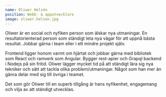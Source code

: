 ```yaml
---
name: Oliwer Helsén
position: Webb- & apputvecklare
image: oliwer.helsen.jpg
---
```


Oliwer är en social och nyfiken person som älskar nya utmaningar. En resultatorienterad person som ständigt leta nya vägar för att uppnå bästa resultat. Jobbar gärna i team eller i ett mindre projekt själv.

Frontend ligger honom varmt om hjärtat och jobbar gärna med bibliotek som React och ramverk som Angular. Bygger rest-apier och Grapql backend i Nodejs på sin fritid. Oliwer lägger mycket tid på att ständigt lära sig nya tekniker och sätt att tackla olika problem/utmaningar. Något som han mer än gänra delar med sig till övriga i teamet.

Det som gör Oliwer till en superb tillgång är hans nyfikenhet, engagemang och vilja av att ständigt utvecklas.
